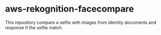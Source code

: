 # aws-rekognition-facecompare
This repository compare a selfie with images from identity documents and response if the selfie match.
